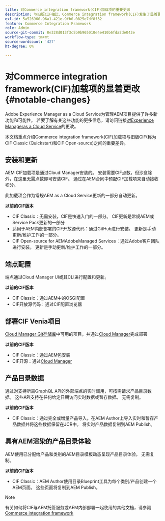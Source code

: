 ```yaml
---
title: 对Commerce integration framework(CIF)加载项的重要更改
description: 与旧版CIF相比，Commerce integration framework(CIF)发生了显着更改。
exl-id: 5a526960-96a1-421e-9fb0-0825e7df8f32
feature: Commerce Integration Framework
role: Admin
source-git-commit: 0e328d013f3c5b9b965010e4e410b6fda2de042e
workflow-type: tm+mt
source-wordcount: '427'
ht-degree: 0%

---
```


# 对Commerce integration framework(CIF)加载项的显着更改{#notable-changes}

Adobe Experience Manager as a Cloud Service为管理AEM项目提供了许多新功能和可能性。 若要了解有关这些功能的更多信息，请访问链接[对Experience Manageras a Cloud Service](/help/release-notes/aem-cloud-changes.md)的更改。

本文档重点介绍Commerce integration framework(CIF)加载项与旧版CIF(称为CIF Classic (Quickstart)和CIF Open-source)之间的重要差异。

## 安装和更新

AEM CIF加载项是通过Cloud Manager安装的。 安装需要CIF点数，但沙盒除外，在这里无需点数即可安装CIF。 通过在AEM合同中预配CIF加载项来自动接收积分。

此加载项会作为常规AEM as a Cloud Service更新的一部分自动更新。

**以前的CIF版本**

* CIF Classic：无需安装，CIF是快速入门的一部分。 CIF更新是常规AEM或Service Pack更新的一部分
* 适用于AEM内部部署的CIF开放源代码：通过GitHub进行安装。 更新是手动更新/维护工作的一部分。
* CIF Open-source for AEMAdobeManaged Services：通过Adobe客户团队进行安装。 更新是手动更新/维护工作的一部分。

## 端点配置

端点通过Cloud Manager UI或其CLI进行配置和更新。

**以前的CIF版本**

* CIF Classic：通过AEM中的OSGi配置
* CIF开放源代码：通过CIF配置浏览器

## 部署CIF Venia项目

[Cloud Manager Git存储库](https://experienceleague.adobe.com/docs/experience-manager-cloud-service/content/implementing/using-cloud-manager/managing-code/integrating-with-git.html?lang=zh-Hans)中可用的项目，并通过[Cloud Manager](https://experienceleague.adobe.com/docs/experience-manager-cloud-service/content/implementing/deploying/overview.html?lang=zh-Hans)完成部署

**以前的CIF版本**

* CIF Classic：通过AEM包安装
* CIF开源：通过[Cloud Manager](https://experienceleague.adobe.com/docs/experience-manager-cloud-manager/content/introduction.html?lang=zh-Hans)

## 产品目录数据

通过对支持所需GraphQL API的外部端点的实时调用，可按需请求产品目录数据。 这些API支持在任何给定日期访问实时数据或暂存数据。 无需复制。

**以前的CIF版本**

* CIF Classic：通过完全或增量产品导入，在AEM Author上导入实时和暂存产品数据并将这些数据保留在JCR中。 将实时产品数据复制到AEM Publish。

## 具有AEM渲染的产品目录体验

AEM使用已分配给产品和类别的AEM目录模板动态呈现产品目录体验。 无需复制。

**以前的CIF版本**

* CIF Classic：AEM Author使用目录Blueprint工具为每个类别/产品创建一个AEM页面。 这些页面将复制到AEM Publish。

>[!NOTE]
>
>有关如何将CIF与AEM托管服务或AEM内部部署一起使用的其他文档，请参阅[Commerce integration framework](https://www.adobe.io/apis/experiencecloud/commerce-integration-framework/getting-started.html)
